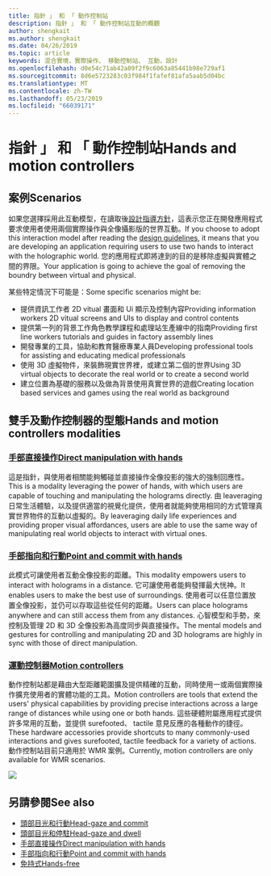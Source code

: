 ```yaml
---
title: 指針 」 和 「 動作控制站
description: 指針 」 和 「 動作控制站互動的概觀
author: shengkait
ms.author: shengkait
ms.date: 04/26/2019
ms.topic: article
keywords: 混合實境，實際操作、 移動控制站、 互動，設計
ms.openlocfilehash: d0e54c71ab42a09f2f9c6063a85441b98e729af1
ms.sourcegitcommit: 8d6e5723283c03f984f1fafef81afa5aab5d04bc
ms.translationtype: MT
ms.contentlocale: zh-TW
ms.lasthandoff: 05/23/2019
ms.locfileid: "66039171"
---
```

# <a name="hands-and-motion-controllers"></a><span data-ttu-id="7864a-104">指針 」 和 「 動作控制站</span><span class="sxs-lookup"><span data-stu-id="7864a-104">Hands and motion controllers</span></span>
## <a name="scenarios"></a><span data-ttu-id="7864a-105">案例</span><span class="sxs-lookup"><span data-stu-id="7864a-105">Scenarios</span></span>
<span data-ttu-id="7864a-106">如果您選擇採用此互動模型，在讀取後[設計指導方針](interaction-fundamentals.md)，這表示您正在開發應用程式要求使用者使用兩個實際操作與全像攝影版的世界互動。</span><span class="sxs-lookup"><span data-stu-id="7864a-106">If you choose to adopt this interaction model after reading the [design guidelines](interaction-fundamentals.md), it means that you are developing an application requiring users to use two hands to interact with the holographic world.</span></span> <span data-ttu-id="7864a-107">您的應用程式即將達到的目的是移除虛擬與實體之間的界限。</span><span class="sxs-lookup"><span data-stu-id="7864a-107">Your application is going to achieve the goal of removing the boundry between virtual and physical.</span></span>

<span data-ttu-id="7864a-108">某些特定情況下可能是：</span><span class="sxs-lookup"><span data-stu-id="7864a-108">Some specific scenarios might be:</span></span>
* <span data-ttu-id="7864a-109">提供資訊工作者 2D vitual 畫面和 Ui 顯示及控制內容</span><span class="sxs-lookup"><span data-stu-id="7864a-109">Providing information workers 2D vitual screens and UIs to display and control contents</span></span>
* <span data-ttu-id="7864a-110">提供第一列的背景工作角色教學課程和處理站生產線中的指南</span><span class="sxs-lookup"><span data-stu-id="7864a-110">Providing first line workers tutorials and guides in factory assembly lines</span></span>
* <span data-ttu-id="7864a-111">開發專業的工具，協助和教育醫療專業人員</span><span class="sxs-lookup"><span data-stu-id="7864a-111">Developing professional tools for assisting and educating medical professionals</span></span>  
* <span data-ttu-id="7864a-112">使用 3D 虛擬物件，來裝飾現實世界裡，或建立第二個的世界</span><span class="sxs-lookup"><span data-stu-id="7864a-112">Using 3D virtual objects to decorate the real world or to create a second world</span></span> 
* <span data-ttu-id="7864a-113">建立位置為基礎的服務以及做為背景使用真實世界的遊戲</span><span class="sxs-lookup"><span data-stu-id="7864a-113">Creating location based services and games using the real world as background</span></span>

## <a name="hands-and-motion-controllers-modalities"></a><span data-ttu-id="7864a-114">雙手及動作控制器的型態</span><span class="sxs-lookup"><span data-stu-id="7864a-114">Hands and motion controllers modalities</span></span>
### <a name="direct-manipulation-with-handsdirect-manipulationmd"></a>[<span data-ttu-id="7864a-115">手部直接操作</span><span class="sxs-lookup"><span data-stu-id="7864a-115">Direct manipulation with hands</span></span>](direct-manipulation.md)
<span data-ttu-id="7864a-116">這是指針，與使用者相關能夠觸碰並直接操作全像投影的強大的強制回應性。</span><span class="sxs-lookup"><span data-stu-id="7864a-116">This is a modality leveraging the power of hands, with which users are capable of touching and manipulating the holograms directly.</span></span> <span data-ttu-id="7864a-117">由 leaveraging 日常生活體驗，以及提供適當的視覺化提供，使用者就能夠使用相同的方式管理真實世界物件的互動以虛擬的。</span><span class="sxs-lookup"><span data-stu-id="7864a-117">By leaveraging daily life experiences and providing proper visual affordances, users are able to use the same way of manipulating real world objects to interact with virtual ones.</span></span>   

### <a name="point-and-commit-with-handspoint-and-commitmd"></a>[<span data-ttu-id="7864a-118">手部指向和行動</span><span class="sxs-lookup"><span data-stu-id="7864a-118">Point and commit with hands</span></span>](point-and-commit.md)
<span data-ttu-id="7864a-119">此模式可讓使用者互動全像投影的距離。</span><span class="sxs-lookup"><span data-stu-id="7864a-119">This modality empowers users to interact with holograms in a distance.</span></span> <span data-ttu-id="7864a-120">它可讓使用者能夠發揮最大恍神。</span><span class="sxs-lookup"><span data-stu-id="7864a-120">It enables users to make the best use of surroundings.</span></span> <span data-ttu-id="7864a-121">使用者可以任意位置放置全像投影，並仍可以存取這些從任何的距離。</span><span class="sxs-lookup"><span data-stu-id="7864a-121">Users can place holograms anywhere and can still access them from any distances.</span></span> <span data-ttu-id="7864a-122">心智模型和手勢，來控制及管理 2D 和 3D 全像投影為高度同步與直接操作。</span><span class="sxs-lookup"><span data-stu-id="7864a-122">The mental models and gestures for controlling and manipulating 2D and 3D holograms are highly in sync with those of direct manipulation.</span></span>

### <a name="motion-controllersmotion-controllersmd"></a>[<span data-ttu-id="7864a-123">運動控制器</span><span class="sxs-lookup"><span data-stu-id="7864a-123">Motion controllers</span></span>](motion-controllers.md)
<span data-ttu-id="7864a-124">動作控制站都是藉由大型距離範圍擴及提供精確的互動，同時使用一或兩個實際操作擴充使用者的實體功能的工具。</span><span class="sxs-lookup"><span data-stu-id="7864a-124">Motion controllers are tools that extend the users' physical capabilities by providing precise interactions across a large range of distances while using one or both hands.</span></span> <span data-ttu-id="7864a-125">這些硬體附屬應用程式提供許多常用的互動，並提供 surefooted、 tactile 意見反應的各種動作的捷徑。</span><span class="sxs-lookup"><span data-stu-id="7864a-125">These hardware accessories provide shortcuts to many commonly-used interactions and gives surefooted, tactile feedback for a variety of actions.</span></span> <span data-ttu-id="7864a-126">動作控制站目前只適用於 WMR 案例。</span><span class="sxs-lookup"><span data-stu-id="7864a-126">Currently, motion controllers are only available for WMR scenarios.</span></span> 

![](images/Hands-and-controllers-720px.jpg)<br>

## <a name="see-also"></a><span data-ttu-id="7864a-127">另請參閱</span><span class="sxs-lookup"><span data-stu-id="7864a-127">See also</span></span>
* [<span data-ttu-id="7864a-128">頭部目光和行動</span><span class="sxs-lookup"><span data-stu-id="7864a-128">Head-gaze and commit</span></span>](gaze-and-commit.md)
* [<span data-ttu-id="7864a-129">頭部目光和停駐</span><span class="sxs-lookup"><span data-stu-id="7864a-129">Head-gaze and dwell</span></span>](gaze-and-dwell.md)
* [<span data-ttu-id="7864a-130">手部直接操作</span><span class="sxs-lookup"><span data-stu-id="7864a-130">Direct manipulation with hands</span></span>](direct-manipulation.md)
* [<span data-ttu-id="7864a-131">手部指向和行動</span><span class="sxs-lookup"><span data-stu-id="7864a-131">Point and commit with hands</span></span>](point-and-commit.md)
* [<span data-ttu-id="7864a-132">免持式</span><span class="sxs-lookup"><span data-stu-id="7864a-132">Hands-free</span></span>](hands-free.md)
